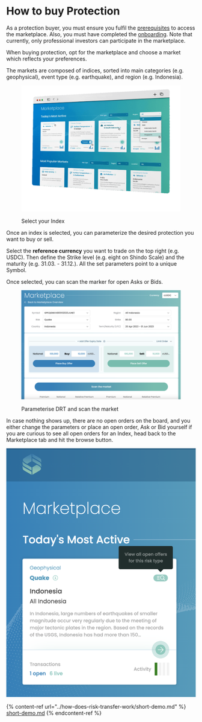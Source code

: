# How to buy Protection

As a protection buyer, you must ensure you fulfil the [prerequisites](../how-does-risk-transfer-work/prerequisites.md) to access the marketplace. Also, you must have completed the [onboarding](../legal/kyb-aml.md). Note that currently, only professional investors can participate in the marketplace.

When buying protection, opt for the marketplace and choose a market which reflects your preferences.

The markets are composed of indices, sorted into main categories (e.g. geophysical), event type (e.g. earthquake), and region (e.g. Indonesia).

<figure><img src="../.gitbook/assets/image (6) (1).png" alt=""><figcaption><p>Select your Index</p></figcaption></figure>

Once an index is selected, you can parameterize the desired protection you want to buy or sell.

Select the **reference currency** you want to trade on the top right (e.g. USDC). Then define the Strike level (e.g. eight on Shindo Scale) and the maturity (e.g. 31.03. - 31.12.). All the set parameters point to a unique Symbol.

Once selected, you can scan the marker for open Asks or Bids.&#x20;

<figure><img src="../.gitbook/assets/image (10) (1).png" alt=""><figcaption><p>Parameterise DRT and scan the market</p></figcaption></figure>

In case nothing shows up, there are no open orders on the board, and you either change the parameters or place an open order, Ask or Bid yourself if you are curious to see all open orders for an Index, head back to the Marketplace tab and hit the browse button.

![](<../.gitbook/assets/image (1) (1) (1).png>)

{% content-ref url="../how-does-risk-transfer-work/short-demo.md" %}
[short-demo.md](../how-does-risk-transfer-work/short-demo.md)
{% endcontent-ref %}
